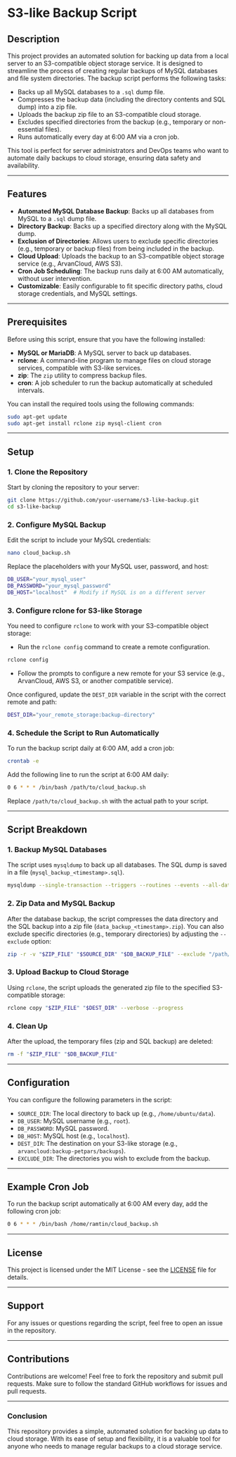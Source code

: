 
# S3-like Backup Script

## Description

This project provides an automated solution for backing up data from a local server to an S3-compatible object storage service. It is designed to streamline the process of creating regular backups of MySQL databases and file system directories. The backup script performs the following tasks:

- Backs up all MySQL databases to a `.sql` dump file.
- Compresses the backup data (including the directory contents and SQL dump) into a zip file.
- Uploads the backup zip file to an S3-compatible cloud storage.
- Excludes specified directories from the backup (e.g., temporary or non-essential files).
- Runs automatically every day at 6:00 AM via a cron job.

This tool is perfect for server administrators and DevOps teams who want to automate daily backups to cloud storage, ensuring data safety and availability.

---

## Features

- **Automated MySQL Database Backup**: Backs up all databases from MySQL to a `.sql` dump file.
- **Directory Backup**: Backs up a specified directory along with the MySQL dump.
- **Exclusion of Directories**: Allows users to exclude specific directories (e.g., temporary or backup files) from being included in the backup.
- **Cloud Upload**: Uploads the backup to an S3-compatible object storage service (e.g., ArvanCloud, AWS S3).
- **Cron Job Scheduling**: The backup runs daily at 6:00 AM automatically, without user intervention.
- **Customizable**: Easily configurable to fit specific directory paths, cloud storage credentials, and MySQL settings.

---

## Prerequisites

Before using this script, ensure that you have the following installed:

- **MySQL or MariaDB**: A MySQL server to back up databases.
- **rclone**: A command-line program to manage files on cloud storage services, compatible with S3-like services.
- **zip**: The `zip` utility to compress backup files.
- **cron**: A job scheduler to run the backup automatically at scheduled intervals.

You can install the required tools using the following commands:

```bash
sudo apt-get update
sudo apt-get install rclone zip mysql-client cron
```

---

## Setup

### 1. **Clone the Repository**

Start by cloning the repository to your server:

```bash
git clone https://github.com/your-username/s3-like-backup.git
cd s3-like-backup
```

### 2. **Configure MySQL Backup**

Edit the script to include your MySQL credentials:

```bash
nano cloud_backup.sh
```

Replace the placeholders with your MySQL user, password, and host:

```bash
DB_USER="your_mysql_user"  
DB_PASSWORD="your_mysql_password"  
DB_HOST="localhost"  # Modify if MySQL is on a different server
```

### 3. **Configure rclone for S3-like Storage**

You need to configure `rclone` to work with your S3-compatible object storage:

- Run the `rclone config` command to create a remote configuration.

```bash
rclone config
```

- Follow the prompts to configure a new remote for your S3 service (e.g., ArvanCloud, AWS S3, or another compatible service).

Once configured, update the `DEST_DIR` variable in the script with the correct remote and path:

```bash
DEST_DIR="your_remote_storage:backup-directory"
```

### 4. **Schedule the Script to Run Automatically**

To run the backup script daily at 6:00 AM, add a cron job:

```bash
crontab -e
```

Add the following line to run the script at 6:00 AM daily:

```bash
0 6 * * * /bin/bash /path/to/cloud_backup.sh
```

Replace `/path/to/cloud_backup.sh` with the actual path to your script.

---

## Script Breakdown

### 1. **Backup MySQL Databases**

The script uses `mysqldump` to back up all databases. The SQL dump is saved in a file (`mysql_backup_<timestamp>.sql`).

```bash
mysqldump --single-transaction --triggers --routines --events --all-databases --set-gtid-purged=OFF -u "$DB_USER" -p"$DB_PASSWORD" -h "$DB_HOST" > "$DB_BACKUP_FILE"
```

### 2. **Zip Data and MySQL Backup**

After the database backup, the script compresses the data directory and the SQL backup into a zip file (`data_backup_<timestamp>.zip`). You can also exclude specific directories (e.g., temporary directories) by adjusting the `--exclude` option:

```bash
zip -r -v "$ZIP_FILE" "$SOURCE_DIR" "$DB_BACKUP_FILE" --exclude "/path/to/exclude/this/directory/*"
```

### 3. **Upload Backup to Cloud Storage**

Using `rclone`, the script uploads the generated zip file to the specified S3-compatible storage:

```bash
rclone copy "$ZIP_FILE" "$DEST_DIR" --verbose --progress
```

### 4. **Clean Up**

After the upload, the temporary files (zip and SQL backup) are deleted:

```bash
rm -f "$ZIP_FILE" "$DB_BACKUP_FILE"
```

---

## Configuration

You can configure the following parameters in the script:

- `SOURCE_DIR`: The local directory to back up (e.g., `/home/ubuntu/data`).
- `DB_USER`: MySQL username (e.g., `root`).
- `DB_PASSWORD`: MySQL password.
- `DB_HOST`: MySQL host (e.g., `localhost`).
- `DEST_DIR`: The destination on your S3-like storage (e.g., `arvancloud:backup-petpars/backups`).
- `EXCLUDE_DIR`: The directories you wish to exclude from the backup.

---

## Example Cron Job

To run the backup script automatically at 6:00 AM every day, add the following cron job:

```bash
0 6 * * * /bin/bash /home/ramtin/cloud_backup.sh
```

---

## License

This project is licensed under the MIT License - see the [LICENSE](LICENSE) file for details.

---

## Support

For any issues or questions regarding the script, feel free to open an issue in the repository.

---

## Contributions

Contributions are welcome! Feel free to fork the repository and submit pull requests. Make sure to follow the standard GitHub workflows for issues and pull requests.

---

### Conclusion

This repository provides a simple, automated solution for backing up data to cloud storage. With its ease of setup and flexibility, it is a valuable tool for anyone who needs to manage regular backups to a cloud storage service.
